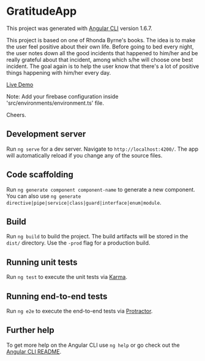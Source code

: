 # GratitudeApp

This project was generated with [Angular CLI](https://github.com/angular/angular-cli) version 1.6.7.

This project is based on one of Rhonda Byrne's books. The idea is to make the user feel positive about their own life. Before going to bed every night, the user notes down all the good incidents that happened to him/her and be really grateful about that incident, among which s/he will choose one best incident. The goal again is to help the user know that there's a lot of positive things happening with him/her every day.

[Live Demo](https://gratitudes-105dc.firebaseapp.com/)

Note: Add your firebase configuration inside 'src/environments/environment.ts' file.

Cheers.

## Development server

Run `ng serve` for a dev server. Navigate to `http://localhost:4200/`. The app will automatically reload if you change any of the source files.

## Code scaffolding

Run `ng generate component component-name` to generate a new component. You can also use `ng generate directive|pipe|service|class|guard|interface|enum|module`.

## Build

Run `ng build` to build the project. The build artifacts will be stored in the `dist/` directory. Use the `-prod` flag for a production build.

## Running unit tests

Run `ng test` to execute the unit tests via [Karma](https://karma-runner.github.io).

## Running end-to-end tests

Run `ng e2e` to execute the end-to-end tests via [Protractor](http://www.protractortest.org/).

## Further help

To get more help on the Angular CLI use `ng help` or go check out the [Angular CLI README](https://github.com/angular/angular-cli/blob/master/README.md).
